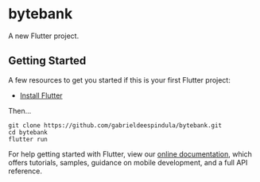 # bytebank

A new Flutter project.

## Getting Started

A few resources to get you started if this is your first Flutter project:

- [Install Flutter](https://docs.flutter.dev/get-started/install)

Then...

```
git clone https://github.com/gabrieldeespindula/bytebank.git
cd bytebank
flutter run

```

For help getting started with Flutter, view our
[online documentation](https://flutter.dev/docs), which offers tutorials,
samples, guidance on mobile development, and a full API reference.
